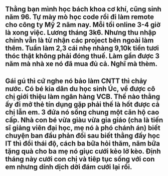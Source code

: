 ## Thằng bạn mình học bách khoa cơ khí, cũng sinh năm 96. Tự mày mò học code rồi đi làm remote cho công ty Mỹ 2 năm nay. Mỗi tối online 3-4 giờ là xong việc. Lương tháng 3k6. Nhưng thu nhập chính vẫn là từ nhận các project bên ngoài làm thêm. Tuần làm 2,3 cái nhẹ nhàng 9,10k tiền tươi thóc thật không phải đóng thuế. Làm gần được 3 năm mà nhà xe nó đã mua đủ cả. Nghĩ mà thèm.

## Gái gú thì cứ nghe nó bảo làm CNTT thì chảy nước. Có bé kia dân du học sinh Úc, về được cô chị giới thiệu làm ngân hàng VCB. Thế nào thằng ấy đi mở thẻ tín dụng gặp phải thế là hốt được cả chị lẫn em. 3 đứa nó sống chung một căn hộ cao cấp. Nhà con bé vừa giàu vừa gia giáo (cha là tiến sĩ giảng viên đại học, mẹ nó à phó chánh án) biết chuyện ban đầu phản đối sau biết thằng đấy học IT thì đổi thái độ, cách ba bữa hỏi thăm, năm bữa tặng quà cho ba mẹ nó giục cưới kẻo lỡ kèo. Định tháng này cưới con chị và tiêp tục sống với con em nhưng dính dịch dời đám cưới lại rồi.
